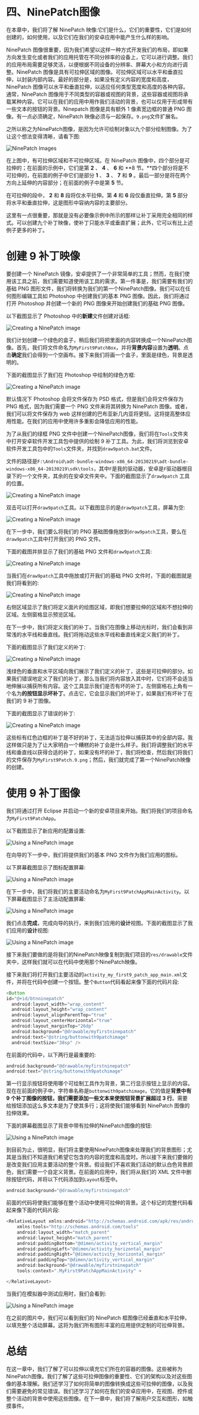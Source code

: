 # 四、NinePatch图像

在本章中，我们将了解 NinePatch 映像:它们是什么，它们的重要性，它们是如何创建的，如何使用，以及它们在我们的安卓应用中能产生什么样的影响。

NinePatch 图像很重要，因为我们希望以这样一种方式开发我们的布局，即如果方向发生变化或者我们的应用托管在不同分辨率的设备上，它可以进行调整。我们的应用布局需要足够灵活，以便根据不同设备的分辨率、屏幕大小和方向进行调整。NinePatch 图像是具有可拉伸区域的图像。可拉伸区域可以水平和垂直拉伸，以封装内部内容。最好的部分是，如果没有定义内容的宽度和高度，NinePatch 图像可以水平和垂直拉伸，以适应任何类型宽度和高度的各种内容。通常，NinePatch 图像用于不同类型的容器或视图的背景，这些容器或视图将承载某种内容。它可以在我们的应用中用作我们活动的背景，也可以仅用于形成带有一些文本的按钮的背景。Ninepatch 图像是具有额外 1 像素宽边框的普通 PNG 图像。有一点必须确定，NinePatch 映像必须与一起保存。`9.png`文件扩展名。

之所以称之为NinePatch图像，是因为允许可绘制对象以九个部分绘制图像。为了让这个想法变得清晰，请看下图:

![NinePatch Images](img/5396OS_04_01.jpg)

在上图中，有可拉伸区域和不可拉伸区域。在 NinePatch 图像中，四个部分是可拉伸的；在前面的示例中，它们是第 **2** 、 **4** 、 **6** 和 **8 节。**四个部分将是不可拉伸的，在前面的例子中它们是部分 **1** 、 **3** 、 **7** 和 **9** 。最后一部分是将在两个方向上延伸的内容部分；在前面的例子中是第 **5** 节。

在可拉伸的段中， **2** 和 **8** 段将仅水平拉伸。第 **4** 和 **6** 段仅垂直拉伸。第 **5** 部分将水平和垂直拉伸，这是图形中容纳内容的主要部分。

这里有一点很重要，那就是没有必要像示例中所示的那样让补丁采用完全相同的样式。可以创建九个补丁映像，使补丁只能水平或垂直扩展；此外，它可以有比上述例子更多的补丁。

# 创建 9 补丁映像

要创建一个 NinePatch 镜像，安卓提供了一个非常简单的工具；然而，在我们使用该工具之前，我们需要知道使用该工具的需求。第一件事是，我们需要有我们的基础 PNG 图形文件，我们将转换为我们的第一个NinePatch图像。我们可以在任何图形编辑工具如 Photoshop 中创建我们的基本 PNG 图像。因此，我们将通过打开 Photoshop 并创建一个新的 PNG 图像来开始创建我们的基础 PNG 图像。

以下截图显示了 Photoshop 中的**新建**文件创建对话框:

![Creating a NinePatch image](img/5396OS_04_02.jpg)

我们计划创建一个绿色的盒子，稍后我们将把里面的内容转换成一个NinePatch图像。首先，我们将文件命名为`MyFirst9PatchBox`，并将**背景内容**设置为**透明**。点击**确定**我们会得到一个空画布。接下来我们将画一个盒子，里面是绿色，背景是透明的。

下面的截图显示了我们在 Photoshop 中绘制的绿色方框:

![Creating a NinePatch image](img/5396OS_04_03.jpg)

默认情况下 Photoshop 会将文件保存为 PSD 格式，但是我们会将文件保存为 PNG 格式，因为我们需要一个 PNG 文件来将其转换为 NinePatch 图像。或者，我们可以将文件保存为 web 这样创建的巴布亚新几内亚将更轻。这将提高整体应用性能。在我们的应用中使用许多重影会降低应用的性能。

为了从我们的绿框 PNG 文件中创建一个NinePatch图像，我们将在`Tools`文件夹中打开安卓软件开发工具包中提供的绘制 9 补丁工具。为此，我们将浏览到安卓软件开发工具包中的`Tools`文件夹，并找到`draw9patch.bat`文件。

文件的路径是`F:\Android\adt-bundle-windows-x86_64-20130219\adt-bundle-windows-x86_64-20130219\sdk\tools`，其中`F`是我的驱动器，安卓是`F`驱动器根目录下的一个文件夹，其余的在安卓文件夹中。下面的截图显示了`draw9patch` 工具的位置。

![Creating a NinePatch image](img/5396OS_04_04.jpg)

双击可以打开`draw9patch`工具。以下截图显示的是`draw9patch`工具，屏幕为空:

![Creating a NinePatch image](img/5396OS_04_05.jpg)

在下一步中，我们要么将我们的 PNG 基础图像拖放到`draw9patch`工具，要么在`draw9patch`工具中打开我们的 PNG 文件。

下面的截图并排显示了我们的基础 PNG 文件和`draw9patch`工具:

![Creating a NinePatch image](img/5396OS_04_06.jpg)

当我们在`draw9patch`工具中拖放或打开我们的基础 PNG 文件时，下面的截图就是我们将看到的:

![Creating a NinePatch image](img/5396OS_04_07.jpg)

右侧区域显示了我们将定义面片的绘图区域，即我们想要拉伸的区域和不想拉伸的区域。左侧窗格显示预览区域。

在下一步中，我们将定义我们的补丁。当我们在图像上移动光标时，我们会看到非常浅的水平线和垂直线。我们将拖动这些水平线和垂直线来定义我们的补丁。

下面的截图显示了我们定义的补丁:

![Creating a NinePatch image](img/5396OS_04_08.jpg)

浅绿色的垂直和水平区域向我们展示了我们定义的补丁，这些是可拉伸的部分。如果我们错误地定义了我们的补丁，那么当我们将内容放入其中时，它们将不会适当地伸展以捕获所有内容。这个工具显示我们是否有坏的补丁。左侧窗格右上角有一个名为**的按钮显示坏补丁**。点击它，它会显示我们的坏补丁，如果我们有坏补丁在我们的 9 补丁图像。

下面的截图显示了错误的补丁:

![Creating a NinePatch image](img/5396OS_04_09.jpg)

这些标有红色边框的补丁是不好的补丁，无法适当拉伸以捕获其中的全部内容。我这样做只是为了让大家明白一个糟糕的补丁会是什么样子。我们将调整我们的水平线和垂直线以获得合适的补丁，如果没有坏的补丁，我们将检查，然后我们将我们的文件保存为`MyFirst9Patch.9.png`；然后，我们就完成了第一个NinePatch映像的创建。

# 使用 9 补丁图像

我们将通过打开 Eclipse 并启动一个新的安卓项目来开始。我们将我们的项目命名为`MyFirst9PatchApp`。

以下截图显示了新应用的配置设置:

![Using a NinePatch image](img/5396OS_04_10.jpg)

在向导的下一步中，我们将提供我们的基本 PNG 文件作为我们应用的图标。

以下屏幕截图显示了图标配置屏幕:

![Using a NinePatch image](img/5396OS_04_11.jpg)

在下一步中，我们将我们的主要活动命名为`MyFirst9PatchAppMainActivity`。以下屏幕截图显示了主活动配置屏幕:

![Using a NinePatch image](img/5396OS_04_12.jpg)

我们点击**完成**，完成向导的执行，来到我们应用的**设计**视图。下面的截图显示了我们应用的**设计**视图:

![Using a NinePatch image](img/5396OS_04_13.jpg)

接下来我们要做的是将我们的NinePatch映像复制到我们项目的`res/drawable`文件夹中，这样我们就可以在代码中使用那个NinePatch映像。

接下来我们将打开我们主要活动的`activity_my_first9_patch_app_main.xml`文件，并将在代码中创建一个按钮。整个`Button`代码看起来像下面的代码片段:

```java
<Button
id="@+id/btnninepatch"
  android:layout_width="wrap_content"
  android:layout_height="wrap_content"
  android:layout_alignParentTop="true"
  android:layout_centerHorizontal="true"
  android:layout_marginTop="26dp"
  android:background="@drawable/myfirstninepatch"
  android:text="@string/buttonwith9patchimage"
  android:textSize="38sp" />
```

在前面的代码中，以下两行是最重要的:

```java
android:background="@drawable/myfirstninepatch"
android:text="@string/buttonwith9patchimage"

```

第一行显示按钮将使用哪个可绘制工具作为背景，第二行显示按钮上显示的内容。现在在前面的例子中，字符串名称是`buttonwith9patchimage`，它的值是**背景中有 9 个补丁图像的按钮，我们需要添加一些文本来使按钮背景扩展超过 3 行**。需要给按钮添加这么多文本是为了使其多行；这将使我们能够看到 NinePatch 图像的拉伸效果。

下面的屏幕截图显示了背景中带有拉伸的NinePatch图像的按钮:

![Using a NinePatch image](img/5396OS_04_14.jpg)

到目前为止，很明显，我们将主要使用NinePatch图像来处理我们的背景图形；尤其是当我们不知道我们希望它包含的内容的宽度和高度时。所以接下来我们要做的是改变我们应用主要活动的整个背景。假设我们不喜欢我们活动的默认白色背景颜色，我们需要一个自定义背景。在前面的应用中，我们将从我们的 XML 文件中删除按钮代码，并将以下代码添加到`Layout`标签中。

```java
android:background="@drawable/myfirstninepatch"
```

前面的代码将使我们能够在整个活动中使用可拉伸的背景。这个标记的完整代码看起来像下面的代码片段:

```java
<RelativeLayout xmlns:android="http://schemas.android.com/apk/res/android"
    xmlns:tools="http://schemas.android.com/tools"
    android:layout_width="match_parent"
    android:layout_height="match_parent"
    android:paddingBottom="@dimen/activity_vertical_margin"
    android:paddingLeft="@dimen/activity_horizontal_margin"
    android:paddingRight="@dimen/activity_horizontal_margin"
    android:paddingTop="@dimen/activity_vertical_margin"
    android:background="@drawable/myfirstninepatch"
    tools:context=".MyFirst9PatchAppMainActivity" >  

</RelativeLayout>
```

当我们在模拟器中测试应用时，我们会看到:

![Using a NinePatch image](img/5396OS_04_15.jpg)

在之前的图片中，我们可以看到我们的 NinePatch 框图像已经垂直和水平拉伸，以填充整个活动屏幕。这将为我们所有图形丰富的应用提供定制的可拉伸背景。

# 总结

在这一章中，我们了解了可以拉伸以填充它们所在的容器的图像。这些被称为NinePatch图像。我们了解了这些可拉伸图像的重要性、它们的架构以及对这些图像的基本理解。我们还学习了如何将简单的图像转换成这些可拉伸的图像，以及我们需要避免的常见错误。我们还学习了如何在我们的安卓应用中，在视图、控件或整个活动的背景中使用这些图像。在下一章中，我们将了解用户交互和图形，如触摸事件。